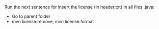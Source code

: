 Run the next sentence for insert the license (in header.txt) in all files .java:

* Go to parent folder
* mvn license:remove; mvn license:format
